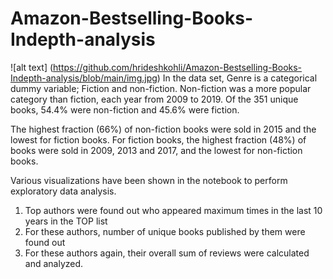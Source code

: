 # Amazon-Bestselling-Books-Indepth-analysis

![alt text] (https://github.com/hrideshkohli/Amazon-Bestselling-Books-Indepth-analysis/blob/main/img.jpg)
In the data set, Genre is a categorical dummy variable; Fiction and non-fiction. Non-fiction was a more popular category than fiction, each year from 2009 to 2019. Of the 351 unique books, 54.4% were non-fiction and 45.6% were fiction.

The highest fraction (66%) of non-fiction books were sold in 2015 and the lowest for fiction books. For fiction books, the highest fraction (48%) of books were sold in 2009, 2013 and 2017, and the lowest for non-fiction books.

Various visualizations have been shown in the notebook to perform exploratory data analysis.

1. Top authors were found out who appeared maximum times in the last 10 years in the TOP list
2. For these authors, number of unique books published by them were found out
3. For these authors again, their overall sum of reviews were calculated and analyzed.
